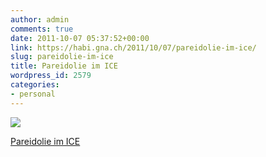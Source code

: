 ```yaml
---
author: admin
comments: true
date: 2011-10-07 05:37:52+00:00
link: https://habi.gna.ch/2011/10/07/pareidolie-im-ice/
slug: pareidolie-im-ice
title: Pareidolie im ICE
wordpress_id: 2579
categories:
- personal
---
```


[![](https://static.flickr.com/6176/6219055243_d524df91df_m.jpg)](https://www.flickr.com/photos/habi/6219055243/)

[Pareidolie im ICE](https://www.flickr.com/photos/habi/6219055243/)